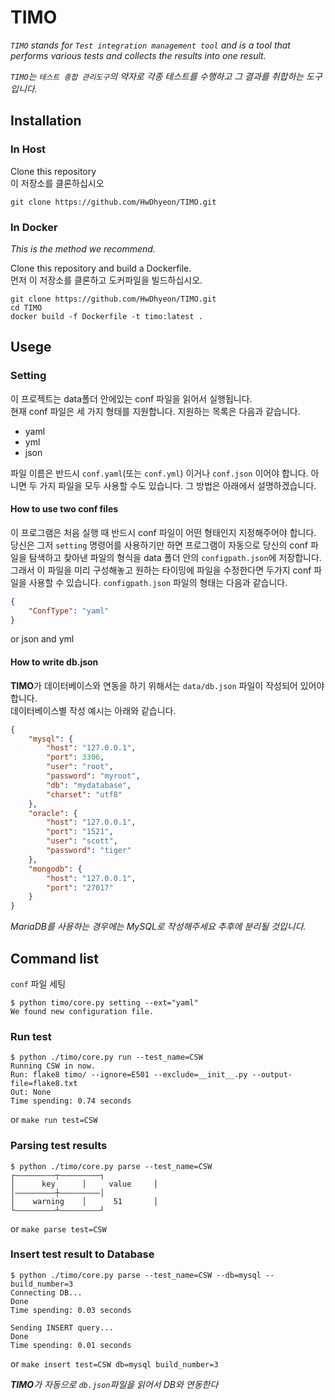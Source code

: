 # TIMO

_`TIMO` stands for `Test integration management tool` and is a tool that performs various tests and collects the results into one result._

_`TIMO`는 `테스트 종합 관리도구`의 약자로 각종 테스트를 수행하고 그 결과를 취합하는 도구입니다._

## Installation

### In Host

Clone this repository  
이 저장소를 클론하십시오

```shell
git clone https://github.com/HwDhyeon/TIMO.git
```

### In Docker

_This is the method we recommend._

Clone this repository and build a Dockerfile.  
먼저 이 저장소를 클론하고 도커파일을 빌드하십시오.

```shell
git clone https://github.com/HwDhyeon/TIMO.git
cd TIMO
docker build -f Dockerfile -t timo:latest .
```

## Usege

### Setting

이 프로젝트는 data폴더 안에있는 conf 파일을 읽어서 실행됩니다.  
현재 conf 파일은 세 가지 형태를 지원합니다. 지원하는 목록은 다음과 같습니다.

- yaml
- yml
- json

파일 이름은 반드시 `conf.yaml`(또는 `conf.yml`) 이거나 `conf.json` 이어야 합니다. 아니면 두 가지 파일을 모두 사용할 수도 있습니다. 그 방법은 아래에서 설명하겠습니다.

#### How to use two conf files

이 프로그램은 처음 실행 때 반드시 conf 파일이 어떤 형태인지 지정해주어야 합니다. 당신은 그저 `setting` 명령어를 사용하기만 하면 프로그램이 자동으로 당신의 conf 파일을 탐색하고 찾아낸 파일의 형식을 data 폴더 안의 `configpath.json`에 저장합니다. 그래서 이 파일을 미리 구성해놓고 원하는 타이밍에 파일을 수정한다면 두가지 conf 파일을 사용할 수 있습니다. `configpath.json` 파일의 형태는 다음과 같습니다.

```json
{
    "ConfType": "yaml"
}
```

or json and yml

#### How to write db.json

**TIMO**가 데이터베이스와 연동을 하기 위해서는 `data/db.json` 파일이 작성되어 있어야 합니다.  
데이터베이스별 작성 예시는 아래와 같습니다.

```json
{
    "mysql": {
        "host": "127.0.0.1",
        "port": 3306,
        "user": "root",
        "password": "myroot",
        "db": "mydatabase",
        "charset": "utf8"
    },
    "oracle": {
        "host": "127.0.0.1",
        "port": "1521",
        "user": "scott",
        "password": "tiger"
    },
    "mongodb": {
        "host": "127.0.0.1",
        "port": "27017"
    }
}
````

_MariaDB를 사용하는 경우에는 MySQL로 작성해주세요 추후에 분리될 것입니다._

## Command list

`conf` 파일 세팅

``` shell
$ python timo/core.py setting --ext="yaml"
We found new configuration file.
```

### Run test

```shell
$ python ./timo/core.py run --test_name=CSW
Running CSW in now.
Run: flake8 timo/ --ignore=E501 --exclude=__init__.py --output-file=flake8.txt
Out: None
Time spending: 0.74 seconds
```

or `make run test=CSW`

### Parsing test results

```shell
$ python ./timo/core.py parse --test_name=CSW
┌―――――――――┬―――――――――┐
│      key      │     value     │
│―――――――――┼―――――――――│
│    warning    │      51       │
└―――――――――┴―――――――――┘
```

or `make parse test=CSW`

### Insert test result to Database

```shell
$ python ./timo/core.py parse --test_name=CSW --db=mysql --build_number=3
Connecting DB...
Done
Time spending: 0.03 seconds

Sending INSERT query...
Done
Time spending: 0.01 seconds
```

or `make insert test=CSW db=mysql build_number=3`

_**TIMO**가 자동으로 `db.json`파일을 읽어서 DB와 연동한다_
